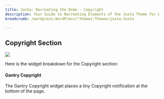 ```yaml
---
title: Juxta: Recreating the Demo - Copyright
description: Your Guide to Recreating Elements of the Juxta Theme for WordPress
breadcrumb: /wordpress:WordPress/!themes:Themes/juxta:Juxta

---
```


Copyright Section
-----

![][demo]

Here is the widget breakdown for the Copyright section:

#### Gantry Copyright

The Gantry Copyright widget places a tiny Copyright notification at the bottom of the page.

[demo]: assets/demo_5.jpeg
